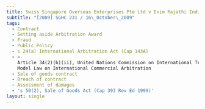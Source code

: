 ```yaml
---
title: Swiss Singapore Overseas Enterprises Pte Ltd v Exim Rajathi India Pvt Ltd
subtitle: "[2009] SGHC 231 / 16\_October\_2009"
tags:
  - Contract
  - Setting aside Arbitration Award
  - Fraud
  - Public Policy
  - s 24(a) International Arbitration Act (Cap 143A)
  - >-
    Article 34(2)(b)(ii), United Nations Commission on International Trade Law
    Model Law on International Commercial Arbitration
  - Sale of goods contract
  - Breach of contract
  - Assessment of damages
  - 's 50(2), Sale of Goods Act (Cap 393 Rev Ed 1999)'
layout: single
---
```



